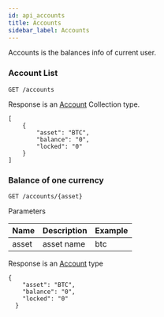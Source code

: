 ```yaml
---
id: api_accounts
title: Accounts
sidebar_label: Accounts
---
```


Accounts is the balances info of current user.

### Account List

```
GET /accounts
```
Response is an [Account](/bigone-developer-api/docs/data_structs.html#account) Collection type.

```
[
    {
        "asset": "BTC",
        "balance": "0",
        "locked": "0"
    }
]
```

### Balance of one currency 

```
GET /accounts/{asset}
```

Parameters

Name | Description | Example
---- | --- | ---
asset | asset name | btc 

Response is an [Account](/bigone-developer-api/docs/data_structs.html#account) type

```
{
    "asset": "BTC",
    "balance": "0",
    "locked": "0"
  }
```